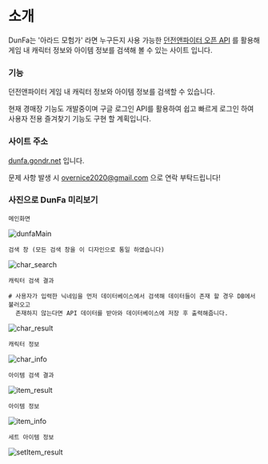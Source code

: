 # 소개

DunFa는 '아라드 모험가' 라면 누구든지 사용 가능한 [던전앤파이터 오픈 API](https://developers.neople.co.kr/main) 를 활용해 게임 내 캐릭터 정보와 아이템 정보를 검색해 볼 수 있는 사이트 입니다.

### 기능

던전앤파이터 게임 내 캐릭터 정보와 아이템 정보를 검색할 수 있습니다.

현재 경매장 기능도 개발중이며 구글 로그인 API를 활용하여 쉽고 빠르게 로그인 하여 사용자 전용 즐겨찾기 기능도 
구현 할 계획입니다.

### 사이트 주소

[dunfa.gondr.net](http://dunfa.gondr.net) 입니다.

문제 사항 발생 시 [overnice2020@gmail.com](overnice2020@gmail.com) 으로 연락 부탁드립니다!

### 사진으로 DunFa 미리보기

```
메인화면  
```

![dunfaMain](https://user-images.githubusercontent.com/49947783/56704288-813b5900-6747-11e9-80e3-ada8d8196f03.PNG)

```
검색 창 (모든 검색 창을 이 디자인으로 통일 하였습니다)  
```

![char_search](https://user-images.githubusercontent.com/49947783/56704345-bb0c5f80-6747-11e9-9dcb-b34d2a93f252.PNG)

```
캐릭터 검색 결과

# 사용자가 입력한 닉네임을 먼저 데이터베이스에서 검색해 데이터들이 존재 할 경우 DB에서 불러오고
  존재하지 않는다면 API 데이터를 받아와 데이터베이스에 저장 후 출력해줍니다.
```

![char_result](https://user-images.githubusercontent.com/49947783/56704373-ccee0280-6747-11e9-9ff4-5dd2b8584fd8.PNG)

```
캐릭터 정보  
```

![char_info](https://user-images.githubusercontent.com/49947783/56704394-e2fbc300-6747-11e9-9835-617c362ecfbc.PNG)

```
아이템 검색 결과  
```

![item_result](https://user-images.githubusercontent.com/49947783/56704408-f1e27580-6747-11e9-8481-9b893873537e.PNG)

```
아이템 정보  
```

![item_info](https://user-images.githubusercontent.com/49947783/56704474-35d57a80-6748-11e9-82d4-834aaf5e71fb.PNG)

```
세트 아이템 정보
```

![setItem_result](https://user-images.githubusercontent.com/49947783/56704487-4128a600-6748-11e9-8c99-5cd69afe4a9a.PNG)
